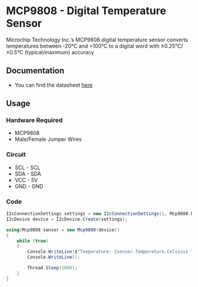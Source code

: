 # MCP9808 - Digital Temperature Sensor

Microchip Technology Inc.’s MCP9808 digital temperature sensor converts temperatures between -20°C and +100°C to a digital word with ±0.25°C/±0.5°C (typical/maximum) accuracy

## Documentation

- You can find the datasheet [here](http://ww1.microchip.com/downloads/en/DeviceDoc/25095A.pdf)

## Usage

### Hardware Required

- MCP9808
- Male/Female Jumper Wires

### Circuit

- SCL - SCL
- SDA - SDA
- VCC - 5V
- GND - GND

### Code

```csharp
I2cConnectionSettings settings = new I2cConnectionSettings(1, Mcp9808.DefaultI2cAddress);
I2cDevice device = I2cDevice.Create(settings);

using(Mcp9808 sensor = new Mcp9808(device))
{
    while (true)
    {
        Console.WriteLine($"Temperature: {sensor.Temperature.Celsius} ℃");
        Console.WriteLine();

        Thread.Sleep(1000);
    }
}
```
